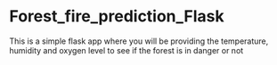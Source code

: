 # Forest_fire_prediction_Flask
This is a simple flask app where you will be providing the temperature, humidity and oxygen level to see if the forest is in danger or not
